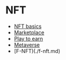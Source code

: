 # NFT

- [NFT basics](nft.md)
- [Marketplace](marketplace/README.md)
- [Play to earn](p2e/README.md)
- [Metaverse](metaverse/README.md)
- [F-NFT)(./f-nft.md)
